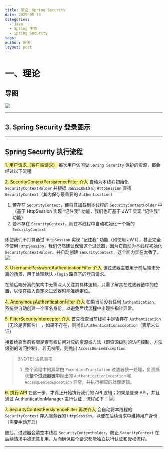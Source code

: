 ```yaml
---
title: 笔记：Spring Security
date: 2025-05-18
categories:
  - Java
  - Spring 生态
  - Spring Security
tags: 
author: 霸天
layout: post
---
```

# 一、理论

## 导图

![](source/_posts/笔记：Spring%20Security/Map：SpringSecurity.xmind)

---


## 3. Spring Security 登录图示



---


## Spring Security 执行流程

<span style="background:#fff88f">1. 用户请求（客户端请求）</span>
每次用户访问受 `Spring Security` 保护的资源，都会经过以下流程


<span style="background:#fff88f">2. SecurityContextPersistenceFilter 介入</span>
自动为本线程初始化 `SecurityContextHolder` 并根据 `JSESSIONID` 向 `HttpSession` 查找 `SecurityContext`（其内保存最重要的 `Authentication`）
1. 若存在 `SecurityContext`，便将其加载到本线程的 `SecurityContextHolder` 中（基于 HttpSession 实现 “记住我” 功能，我们也可基于 JWT 实现 “记住我” 功能）
2. 若不存在 `SecurityContext`，则在本线程中自动初始化一个新的 `SecurityContext`

即使我们不打算通过 `HttpSession` 实现 “记住我” 功能（如使用 JWT），甚至完全不使用 `HttpSession`，我们仍然建议保留这个过滤器，因为它自动为本线程初始化 `SecurityContextHolder`、并自动创建 `SecurityContext`，这个能力实在太香了。
![](image-20250628224744251.png)


<span style="background:#fff88f">3. UsernamePasswordAuthenticationFilter 介入</span>
该过滤器主要用于前后端未分离的场景，用于处理默认 `/login` 路径下的登录请求。  

在前后端分离的架构中无需深入关注其具体逻辑，只需了解其在过滤器链中的位置，以便在插入自定义过滤器时能准确定位。


<span style="background:#fff88f">4. AnonymousAuthenticationFilter 介入</span>
如果当前没有任何 `Authentication`，系统会自动创建一个匿名身份，以避免后续流程中出现空指针异常。


<span style="background:#fff88f">5. FilterSecurityInterceptor 介入</span>
首先检查当前线程中是否存在 `Authentication`（无论是否匿名） ，如果不存在，则抛出 `AuthenticationException`（表示未认证）

接着检查当前权限是否有权访问对应的资源或方法（即资源级别的访问控制、方法级别的访问控制），若无权限，则抛出 `AccessDeniedException`
> [!NOTE] 注意事项
> 1. 整个流程中的异常由 `ExceptionTranslation` 过滤器统一处理，负责捕获**整个过滤器链中**抛出的 `AuthenticationException` 和 `AccessDeniedException` 异常，并执行相应的处理逻辑。


<span style="background:#fff88f">6. 执行 API</span>
在这一步，才真正开始执行我们的 API 逻辑；如果是登录 API，并且通过 AuthenticationManager 进行认证，流程如下：
![](image-20250628210023140.png)


<span style="background:#fff88f">7. SecurityContextPersistenceFilter 再次介入</span>
会自动将本线程的 `SecurityContext` 存入服务器的 `HttpSession`，以便在后续请求中维持用户身份（需要手动开启）

 随后，过滤器会清空本线程 `SecurityContextHolder`，防止 `SecurityContext` 在后续请求中被无意复用，从而确保每个请求都能独立执行认证和授权流程。

----


































